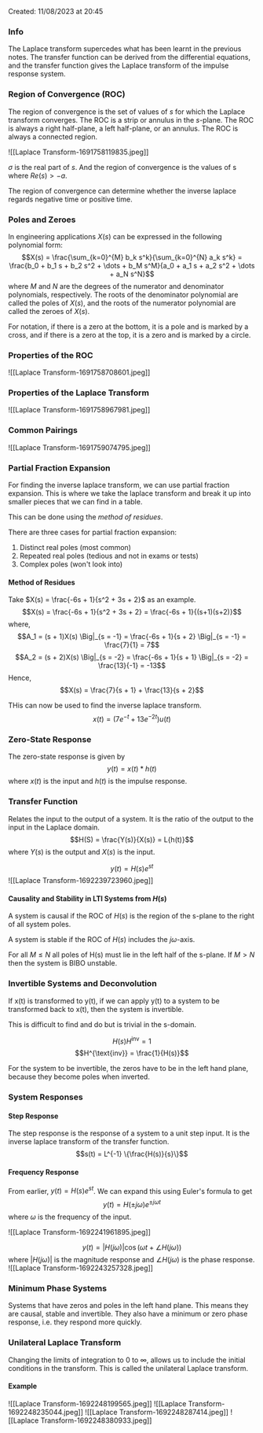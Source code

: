 Created: 11/08/2023 at 20:45

### Info
The Laplace transform supercedes what has been learnt in the previous notes. The transfer function can be derived from the differential equations, and the transfer function gives the Laplace transform of the impulse response system.

### Region of Convergence (ROC)
The region of convergence is the set of values of $s$ for which the Laplace transform converges. The ROC is a strip or annulus in the $s$-plane. The ROC is always a right half-plane, a left half-plane, or an annulus. The ROC is always a connected region.

![[Laplace Transform-1691758119835.jpeg]]

$\sigma$ is the real part of $s$. And the region of convergence is the values of s where $Re(s) > -a$.

The region of convergence can determine whether the inverse laplace regards negative time or positive time.

### Poles and Zeroes
In engineering applications $X(s)$ can be expressed in the following polynomial form:
$$X(s) = \frac{\sum_{k=0}^{M} b_k s^k}{\sum_{k=0}^{N} a_k s^k} = \frac{b_0 + b_1 s + b_2 s^2 + \dots + b_M s^M}{a_0 + a_1 s + a_2 s^2 + \dots + a_N s^N}$$
where $M$ and $N$ are the degrees of the numerator and denominator polynomials, respectively. The roots of the denominator polynomial are called the poles of $X(s)$, and the roots of the numerator polynomial are called the zeroes of $X(s)$.

For notation, if there is a zero at the bottom, it is a pole and is marked by a cross, and if there is a zero at the top, it is a zero and is marked by a circle.

### Properties of the ROC
![[Laplace Transform-1691758708601.jpeg]]

### Properties of the Laplace Transform
![[Laplace Transform-1691758967981.jpeg]]

### Common Pairings
![[Laplace Transform-1691759074795.jpeg]]

### Partial Fraction Expansion
For finding the inverse laplace transform, we can use partial fraction expansion. This is where we take the laplace transform and break it up into smaller pieces that we can find in a table.

This can be done using the *method of residues*.

There are three cases for partial fraction expansion:
1. Distinct real poles (most common)
2. Repeated real poles (tedious and not in exams or tests)
3. Complex poles (won't look into)

#### Method of Residues
Take $X(s) = \frac{-6s + 1}{s^2 + 3s + 2}$ as an example.
$$X(s) = \frac{-6s + 1}{s^2 + 3s + 2} = \frac{-6s + 1}{(s+1)(s+2)}$$
where,
$$A_1 = (s + 1)X(s) \Big|_{s = -1} = \frac{-6s + 1}{s + 2} \Big|_{s = -1} = \frac{7}{1} = 7$$
$$A_2 = (s + 2)X(s) \Big|_{s = -2} = \frac{-6s + 1}{s + 1} \Big|_{s = -2} = \frac{13}{-1} = -13$$
Hence,
$$X(s) = \frac{7}{s + 1} + \frac{13}{s + 2}$$

THis can now be used to find the inverse laplace transform.
$$x(t) = (7e^{-t} + 13e^{-2t})u(t)$$

### Zero-State Response
The zero-state response is given by
$$y(t) = x(t) * h(t)$$
where $x(t)$ is the input and $h(t)$ is the impulse response.

### Transfer Function
Relates the input to the output of a system. It is the ratio of the output to the input in the Laplace domain.
$$H(S) = \frac{Y(s)}{X(s)} = L{h(t)}$$
where $Y(s)$ is the output and $X(s)$ is the input.

$$y(t) = H(s)e^{st}$$
![[Laplace Transform-1692239723960.jpeg]]

#### Causality and Stability in LTI Systems from $H(s)$
A system is causal if the ROC of $H(s)$ is the region of the s-plane to the right of all system poles.

A system is stable if the ROC of $H(s)$ includes the $j\omega$-axis.

For all $M \leq N$ all poles of H(s) must lie in the left half of the s-plane. If $M > N$ then the system is BIBO unstable.

### Invertible Systems and Deconvolution
If x(t) is transformed to y(t), if we can apply y(t) to a system to be transformed back to x(t), then the system is invertible.

This is difficult to find and do but is trivial in the s-domain.

$$H(s) H^{\text{inv}} = 1$$
$$H^{\text{inv}} = \frac{1}{H(s)}$$

For the system to be invertible, the zeros have to be in the left hand plane, because they become poles when inverted.

### System Responses
#### Step Response
The step response is the response of a system to a unit step input. It is the inverse laplace transform of the transfer function.
$$s(t) = L^{-1} \{\frac{H(s)}{s}\}$$

#### Frequency  Response
From earlier, $y(t) = H(s)e^{st}$. We can expand this using Euler's formula to get
$$y(t) = H(\pm j\omega)e^{\pm j\omega t}$$
where $\omega$ is the frequency of the input.

![[Laplace Transform-1692241961895.jpeg]]

$$y(t) = |H(j\omega)|\cos(\omega t + \angle H(j\omega))$$
where $|H(j\omega)|$ is the magnitude response and $\angle H(j\omega)$ is the phase response.
![[Laplace Transform-1692243257328.jpeg]]

### Minimum Phase Systems
Systems that have zeros and poles in the left hand plane. This means they are causal, stable and invertible. They also have a minimum or zero phase response, i.e. they respond more quickly.

### Unilateral Laplace Transform
Changing the limits of integration to $0$ to $\infty$, allows us to include the initial conditions in the transform. This is called the unilateral Laplace transform.

#### Example
![[Laplace Transform-1692248199565.jpeg]]
![[Laplace Transform-1692248235044.jpeg]]
![[Laplace Transform-1692248287414.jpeg]]
![[Laplace Transform-1692248380933.jpeg]]